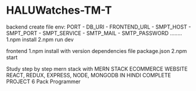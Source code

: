 # HALUWatches-TM-T
backend 
create file env:
PORT - DB_URI - FRONTEND_URL - SMPT_HOST - SMPT_PORT - SMPT_SERVICE - SMTP_MAIL - SMTP_PASSWORD ........
1.npm install
2.npm run dev

frontend
1.npm install with version dependencies file package.json
2.npm start

Study step by step mern stack with 
MERN STACK ECOMMERCE WEBSITE REACT, REDUX, EXPRESS, NODE, MONGODB IN HINDI COMPLETE PROJECT
6 Pack Programmer
